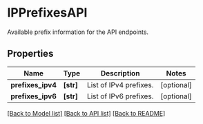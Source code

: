 # IPPrefixesAPI

Available prefix information for the API endpoints.

## Properties

| Name              | Type      | Description            | Notes      |
| ----------------- | --------- | ---------------------- | ---------- |
| **prefixes_ipv4** | **[str]** | List of IPv4 prefixes. | [optional] |
| **prefixes_ipv6** | **[str]** | List of IPv6 prefixes. | [optional] |

[[Back to Model list]](README.md#documentation-for-models) [[Back to API list]](README.md#documentation-for-api-endpoints) [[Back to README]](README.md)

